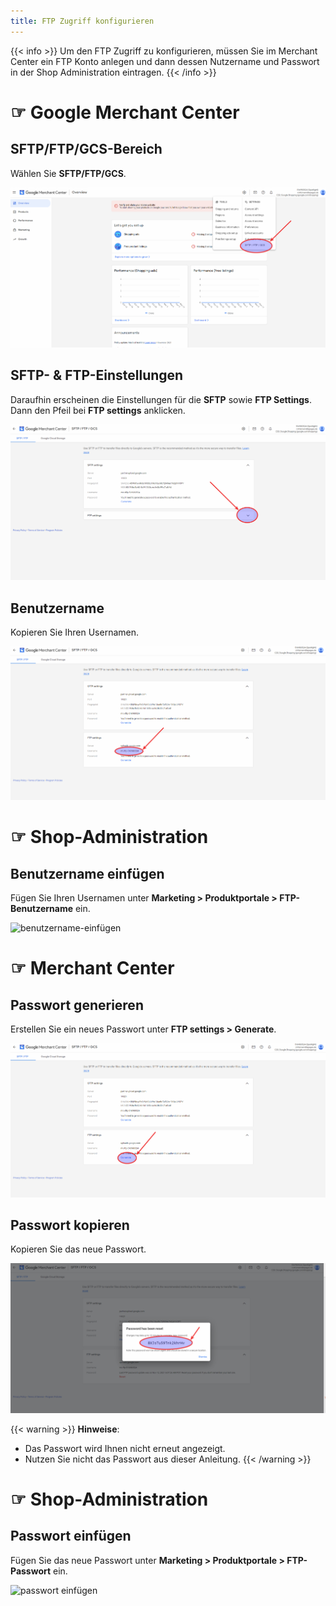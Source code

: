 ```yaml
---
title: FTP Zugriff konfigurieren
---
```


{{< info >}}
Um den FTP Zugriff zu konfigurieren, müssen Sie im Merchant Center ein FTP Konto anlegen und dann dessen Nutzername und Passwort in der Shop Administration eintragen.
{{< /info >}}

# ☞ Google Merchant Center

## SFTP/FTP/GCS-Bereich

Wählen Sie **SFTP/FTP/GCS**.

![sftp-ftp-gcs-bereich](img/sftp-ftp-gcs-bereich.png)

## SFTP- & FTP-Einstellungen 

Daraufhin erscheinen die Einstellungen für die **SFTP** sowie **FTP Settings**. Dann den Pfeil bei **FTP settings** anklicken.

![sftp-ftp-einstellungen](img/sftp-ftp-einstellungen.png)

## Benutzername

Kopieren Sie Ihren Usernamen.

![benutzername](img/benutzername.png)

# ☞ Shop-Administration

## Benutzername einfügen

Fügen Sie Ihren Usernamen unter **Marketing > Produktportale > FTP-Benutzername** ein.

![benutzername-einfügen](img/benutzername-einfügen.png)

# ☞ Merchant Center

## Passwort generieren

Erstellen Sie ein neues Passwort unter **FTP settings > Generate**.

![Passwort generieren](img/passwort-generieren.png)

## Passwort kopieren

Kopieren Sie das neue Passwort.

![passwort kopieren](img/passwort-kopieren.png)

{{< warning >}}
**Hinweise**:
- Das Passwort wird Ihnen nicht erneut angezeigt.
- Nutzen Sie nicht das Passwort aus dieser Anleitung.
{{< /warning >}}

# ☞ Shop-Administration

## Passwort einfügen

Fügen Sie das neue Passwort unter **Marketing > Produktportale > FTP-Passwort** ein.

![passwort einfügen](img/passwort-einfügen.png)


